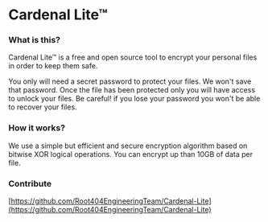 # Cardenal Lite™

### What is this?

Cardenal Lite™ is a free and open source tool to encrypt your personal files in order to keep them safe.

You only will need a secret password to protect your files. We won't save that password. Once the file has been protected only you will have access to unlock your files. Be careful! if you lose your password you won't be able to recover your files.

### How it works?

We use a simple but efficient and secure encryption algorithm based on bitwise XOR logical operations. You can encrypt up than 10GB of data per file.

### Contribute

[https://github.com/Root404EngineeringTeam/Cardenal-Lite](https://github.com/Root404EngineeringTeam/Cardenal-Lite)